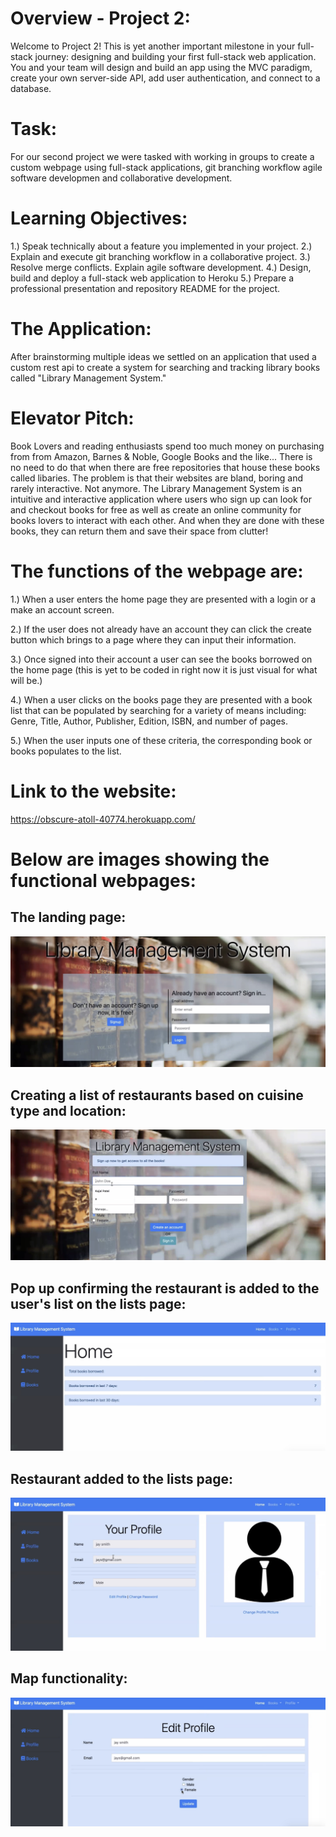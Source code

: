 # Overview - Project 2:
Welcome to Project 2! This is yet another important milestone in your full-stack journey: designing and building your first full-stack web application. You and your team will design and build an app using the MVC paradigm, create your own server-side API, add user authentication, and connect to a database.

# Task:

For our second project we were tasked with working in groups to create a custom webpage using full-stack applications, git branching workflow agile software developmen and collaborative development.

# Learning Objectives:

1.) Speak technically about a feature you implemented in your project.
2.) Explain and execute git branching workflow in a collaborative project. 
3.) Resolve merge conflicts. Explain agile software development. 
4.) Design, build and deploy a full-stack web application to Heroku
5.) Prepare a professional presentation and repository README for the project.

# The Application:

After brainstorming multiple ideas we settled on an application that used a custom rest api to create a system for searching and tracking library books called "Library Management System." 

# Elevator Pitch:
Book Lovers and reading enthusiasts spend too much money on purchasing from from Amazon, Barnes & Noble, Google Books and the like...  There is no need to do that when there are free repositories that house these books called libaries.  The problem is that their websites are bland, boring and rarely interactive.  Not anymore.  The Library Management System is an intuitive and interactive application where users who sign up can look for and checkout books for free as well as create an online community for books lovers to interact with each other.  And when they are done with these books, they can return them and save their space from clutter!


# The functions of the webpage are:

1.) When a user enters the home page they are presented with a login or a make an account screen.

2.) If the user does not already have an account they can click the create button which brings to a page where they can input their information.

3.) Once signed into their account a user can see the books borrowed on the home page (this is yet to be coded in right now it is just visual for what will be.)

4.) When a user clicks on the books page they are presented with a book list that can be populated by searching for a variety of means including: Genre, Title, Author, Publisher, Edition, ISBN, and number of pages.

5.) When the user inputs one of these criteria, the corresponding book or books populates to the list.

# Link to the website:
https://obscure-atoll-40774.herokuapp.com/

# Below are images showing the functional webpages:

## The landing page:

![plot](/images/Image12.jpeg)

## Creating a list of restaurants based on cuisine type and location:

![plot](/images/Image2.jpeg)

## Pop up confirming the restaurant is added to the user's list on the lists page:

![plot](/images/Image3.jpeg)

## Restaurant added to the lists page:

![plot](/images/Image4.jpeg)

## Map functionality:

![plot](/images/Image5.jpeg)



